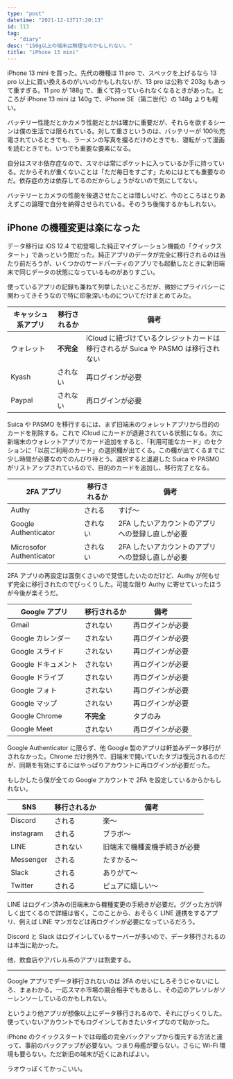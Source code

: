```yaml
---
type: "post"
datetime: "2021-12-13T17:20:13"
id: 113
tag:
  - "diary"
desc: "150g以上の端末は無理なのかもしれない。"
title: "iPhone 13 mini"
---
```


iPhone 13 mini を買った。先代の機種は 11 pro で、スペックを上げるなら 13 pro 以上に買い換えるのがいいのかもしれないが、13 pro は公称で 203g もあって重すぎる。11 pro が 188g で、重くて持っていられなくなるときがあった。ところが iPhone 13 mini は 140g で、iPhone SE（第二世代）の 148g よりも軽い。

バッテリー性能だとかカメラ性能だとかは確かに重要だが、それらを欲するシーンは僕の生活では限られている。対して重さというのは、バッテリーが 100％充電されているときでも、ラーメンの写真を撮るだけのときでも、寝転がって漫画を読むときでも、いつでも重要な要素になる。

自分はスマホ依存症なので、スマホは常にポケットに入っているか手に持っている。だからそれが重くないことは「ただ毎日をすごす」ためにはとても重要なのだ。依存症の方は依存してるのだからしょうがないので気にしてない。

バッテリーとカメラの性能を後退させたことは惜しいけど、今のところはとりあえずこの論理で自分を納得させられている。そのうち後悔するかもしれない。

## iPhone の機種変更は楽になった

データ移行は iOS 12.4 で初登場した純正マイグレーション機能の「クイックスタート」であっという間だった。純正アプリのデータが完全に移行されるのは当たり前だろうが、いくつかのサードパーティのアプリでも起動したときに新旧端末で同じデータの状態になっているものがありすごい。

使っているアプリの記録も兼ねて列挙したいところだが、微妙にプライバシーに関わってきそうなので特に印象深いものについてだけまとめてみた。

| キャッシュ系アプリ | 移行されるか | 備考                                                                              |
| ------------------ | ------------ | --------------------------------------------------------------------------------- |
| ウォレット         | **不完全**   | iCloud に紐づけているクレジットカードは移行されるが Suica や PASMO は移行されない |
| Kyash              | されない     | 再ログインが必要                                                                  |
| Paypal             | されない     | 再ログインが必要                                                                  |

Suica や PASMO を移行するには、まず旧端末のウォレットアプリから目的のカードを削除する。これで iCloud にカードが退避されている状態になる。次に新端末のウォレットアプリでカード追加をすると、「利用可能なカード」のセクションに「以前ご利用のカード」の選択欄が出てくる。この欄が出てくるまでに少し時間が必要なのでのんびり待とう。選択すると退避した Suica や PASMO がリストアップされているので、目的のカードを追加し、移行完了となる。

| 2FA アプリ               | 移行されるか | 備考                                             |
| ------------------------ | ------------ | ------------------------------------------------ |
| Authy                    | される       | すげ〜                                           |
| Google Authenticator     | されない     | 2FA したいアカウントのアプリへの登録し直しが必要 |
| Microsofor Authenticator | されない     | 2FA したいアカウントのアプリへの登録し直しが必要 |

2FA アプリの再設定は面倒くさいので覚悟したいたのだけど、Authy が何もせず完全に移行されたのでびっくりした。可能な限り Authy に寄せていったほうが今後が楽そうだ。

| Google アプリ       | 移行されるか | 備考             |
| ------------------- | ------------ | ---------------- |
| Gmail               | されない     | 再ログインが必要 |
| Google カレンダー   | されない     | 再ログインが必要 |
| Google スライド     | されない     | 再ログインが必要 |
| Google ドキュメント | されない     | 再ログインが必要 |
| Google ドライブ     | されない     | 再ログインが必要 |
| Google フォト       | されない     | 再ログインが必要 |
| Google マップ       | されない     | 再ログインが必要 |
| Google Chrome       | **不完全**   | タブのみ         |
| Google Meet         | されない     | 再ログインが必要 |

Google Authenticator に限らず、他 Google 製のアプリは軒並みデータ移行がされなかった。Chrome だけ例外で、旧端末で開いていたタブは復元されるのだが、同期を有効にするにはやっぱりアカウントに再ログインが必要だった。

もしかしたら僕が全ての Google アカウントで 2FA を設定しているからかもしれない。

| SNS       | 移行されるか | 備考                         |
| --------- | ------------ | ---------------------------- |
| Discord   | される       | 楽〜                         |
| instagram | される       | ブラボ〜                     |
| LINE      | されない     | 旧端末で機種変機手続きが必要 |
| Messenger | される       | たすかる〜                   |
| Slack     | される       | ありがて〜                   |
| Twitter   | される       | ピュアに嬉しい〜             |

LINE はログイン済みの旧端末から機種変更の手続きが必要だ。ググった方が詳しく出てくるので詳細は省く。このことから、おそらく LINE 連携をするアプリ、例えば LINE マンガなどは再ログインが必要になっているだろう。

Discord と Slack はログインしているサーバーが多いので、データ移行されるのは本当に助かった。

他、飲食店やアパレル系のアプリは割愛する。

---

Google アプリでデータ移行されないのは 2FA のせいにしろそうじゃないにしろ、まぁわかる。一応スマホ市場の競合相手でもあるし、その辺のアレソレがソーレンソーしているのかもしれない。

というより他アプリが想像以上にデータ移行されるので、それにびっくりした。使っていないアカウントでもログインしておきたいタイプなので助かった。

iPhone のクイックスタートでは母艦の完全バックアップから復元する方法と違って、事前のバックアップが必要ない。つまり母艦が要らない。さらに Wi-Fi 環境も要らない。ただ新旧の端末が近くにあればよい。

ラオウっぽくてかっこいい。
